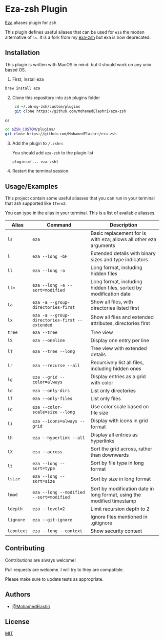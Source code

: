 
# Eza-zsh Plugin

[Eza](https://github.com/eza-community/eza) aliases plugin for zsh.

This plugin defines useful aliases that can be used for `eza` the moden alternative of `ls`. It is a fork from my [exa-zsh](https://github.com/MohamedElashri/exa-zsh) but exa is now deprecated. 



## Installation 
This plugin is written with MacOS in mind. but it should work on any unix based OS.

1. First, Install eza 

```bash
brew install eza
```
2. Clone this repository into zsh plugins folder 
   ```bash
    cd ~/.oh-my-zsh/custom/plugins
    git clone https://github.com/MohamedElashri/eza-zsh
   ```
 or 

```bash
cd $ZSH_CUSTOM/plugins/
git clone https://github.com/MohamedElashri/eza-zsh
```
3. Add the plugin to `/.zshrc`

   You should add `eza-zsh` to the plugin list 

   `plugins=(... eza-zsh)`

4. Restart the terminal session

  
## Usage/Examples
This project contain some useful aliasses that you can run in your terminal that zsh supported like `ITerm2`. 

You can type in the alias in your terminal. This is a list of available aliasses.


| Alias  | Command                             | Description                                                                                   |
|--------|-------------------------------------|-----------------------------------------------------------------------------------------------|
| `ls`   | `eza`                               | Basic replacement for ls with eza; allows all other eza arguments                             |
| `l`    | `eza --long -bF`                    | Extended details with binary sizes and type indicators                                        |
| `ll`   | `eza --long -a`                     | Long format, including hidden files                                                           |
| `llm`  | `eza --long -a --sort=modified`     | Long format, including hidden files, sorted by modification date                              |
| `la`   | `eza -a --group-directories-first`  | Show all files, with directories listed first                                                 |
| `lx`   | `eza -a --group-directories-first --extended` | Show all files and extended attributes, directories first                           |
| `tree` | `eza --tree`                        | Tree view                                                                                     |
| `lS`   | `eza --oneline`                     | Display one entry per line                                                                    |
| `lT`   | `eza --tree --long`                 | Tree view with extended details                                                               |
| `lr`   | `eza --recurse --all`               | Recursively list all files, including hidden ones                                             |
| `lg`   | `eza --grid --color=always`         | Display entries as a grid with color                                                          |
| `ld`   | `eza --only-dirs`                   | List only directories                                                                         |
| `lf`   | `eza --only-files`                  | List only files                                                                               |
| `lC`   | `eza --color-scale=size --long`     | Use color scale based on file size                                                            |
| `li`   | `eza --icons=always --grid`         | Display with icons in grid format                                                             |
| `lh`   | `eza --hyperlink --all`             | Display all entries as hyperlinks                                                             |
| `lX`   | `eza --across`                      | Sort the grid across, rather than downwards                                                   |
| `lt`   | `eza --long --sort=type`            | Sort by file type in long format                                                              |
| `lsize`| `eza --long --sort=size`            | Sort by size in long format                                                                   |
| `lmod` | `eza --long --modified --sort=modified` | Sort by modification date in long format, using the modified timestamp                    |
| `ldepth`| `eza --level=2`                    | Limit recursion depth to 2                                                                    |
| `lignore`| `eza --git-ignore`                | Ignore files mentioned in .gitignore                                                          |
| `lcontext`| `eza --long --context`           | Show security context                                                                         |
  
## Contributing

Contributions are always welcome!

Pull requests are welcome. I will try to they are compatible. 

Please make sure to update tests as appropriate.


  
## Authors

- [@MohamedElashri](https://www.github.com/MohamedElashri)

  
## License

[MIT](https://choosealicense.com/licenses/mit/)

  
